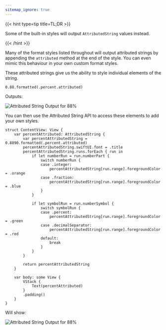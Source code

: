 ```yaml
---
sitemap_ignore: true
---
```

{{< hint type=tip title=TL;DR >}}

Some of the built-in styles will output `AttributedString` values instead.

{{< /hint >}}

Many of the format styles listed throughout will output attributed strings by appending the `attributed` method at the end of the style. You can even mimic this behaviour in your own custom format styles.

These attributed strings give us the ability to style individual elements of the string.

<pre class="splash"><code><span class="number token">0.88</span>.<span class="call token">formatted</span>(.<span class="dotAccess token">percent</span>.<span class="property token">attributed</span>)</code></pre>

Outputs:

![Attributed String Output for 88%](/images/attributed-string-output.png)

You can then use the Attributed String API to access these elements to add your own styles.

<pre class="splash"><code><span class="keyword token">struct</span> ContentView: <span class="type token">View</span> {
    <span class="keyword token">var</span> percentAttributed: <span class="type token">AttributedString</span> {
        <span class="keyword token">var</span> percentAttributedString = <span class="number token">0.8890</span>.<span class="call token">formatted</span>(.<span class="dotAccess token">percent</span>.<span class="property token">attributed</span>)
        percentAttributedString.<span class="property token">swiftUI</span>.<span class="property token">font</span> = .<span class="dotAccess token">title</span>
        percentAttributedString.<span class="property token">runs</span>.<span class="call token">forEach</span> { run <span class="keyword token">in
            if let</span> numberRun = run.<span class="property token">numberPart</span> {
                <span class="keyword token">switch</span> numberRun {
                <span class="keyword token">case</span> .<span class="dotAccess token">integer</span>:
                    percentAttributedString[run.<span class="property token">range</span>].foregroundColor = .<span class="dotAccess token">orange</span>
                <span class="keyword token">case</span> .<span class="dotAccess token">fraction</span>:
                    percentAttributedString[run.<span class="property token">range</span>].foregroundColor = .<span class="dotAccess token">blue</span>
                }
            }

            <span class="keyword token">if let</span> symbolRun = run.<span class="property token">numberSymbol</span> {
                <span class="keyword token">switch</span> symbolRun {
                <span class="keyword token">case</span> .<span class="dotAccess token">percent</span>:
                    percentAttributedString[run.<span class="property token">range</span>].foregroundColor = .<span class="dotAccess token">green</span>
                <span class="keyword token">case</span> .<span class="dotAccess token">decimalSeparator</span>:
                    percentAttributedString[run.<span class="property token">range</span>].foregroundColor = .<span class="dotAccess token">red</span>
                <span class="keyword token">default</span>:
                    <span class="keyword token">break</span>
                }
            }
        }

        <span class="keyword token">return</span> percentAttributedString
    }

    <span class="keyword token">var</span> body: <span class="keyword token">some</span> <span class="type token">View</span> {
        <span class="type token">VStack</span> {
            <span class="type token">Text</span>(percentAttributed)
        }
        .<span class="call token">padding</span>()
    }
}</code></pre>

Will show:

![Attributed String Output for 88%](/images/attributed-string-swiftui.png)

